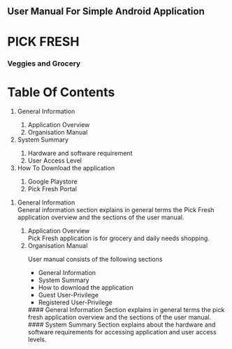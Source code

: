 ## User Manual For Simple Android Application
# PICK FRESH
### Veggies and  Grocery
# **Table Of Contents**
<ol>
<li> General Information</li>
<ol>
<li>Application Overview</li>
<li>Organisation Manual </li>
</ol>
<li>System Summary</li>
<ol>
<li>Hardware and software requirement</li>
<li>User Access Level</li>
</ol>
<li>How To Download the application </li>
<ol>
<li>Google Playstore</li>
<li>Pick Fresh Portal</li>
</ol>
</ol>
<ol>
<li> General Information</li>
General information section explains in general terms the Pick Fresh application overview and the sections of the user manual.
<ol>
<li>Application Overview</li>
Pick Fresh application is for grocery and daily needs shopping.
<li>Organisation Manual</li>

User manual consists of the following sections
<ul>
<li> General Information </li>
<li> System Summary </li>
<li> How to download  the application</li>
<li> Guest User-Privilege</li>
<li> Registered User-Privilege</li>
</ul>
#### General Information
Section explains in general terms the pick fresh application overview and the sections of the user manual.
#### System Summary
Section explains about the hardware and software requirements for accessing application and user access levels.

